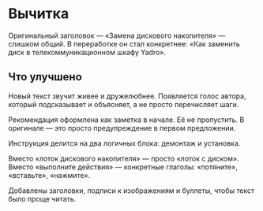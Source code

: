 # Вычитка

Оригинальный заголовок — «Замена дискового накопителя» — слишком общий. В переработке он стал конкретнее: «Как заменить диск в телекоммуникационном шкафу Yadro». 

## Что улучшено
  Новый текст звучит живее и дружелюбнее. Появляется голос автора, который подсказывает и объясняет, а не просто перечисляет шаги.

  Рекомендация оформлена как заметка в начале. Её не пропустить. В оригинале — это просто предупреждение в первом предложении.
  
  Инструкция делится на два логичных блока: демонтаж и установка.

  Вместо «лоток дискового накопителя» — просто «лоток с диском». Вместо «выполните действия» — конкретные глаголы: «потяните», «вставьте», «нажмите».

  Добавлены заголовки, подписи к изображениям и буллеты, чтобы текст было проще читать.

